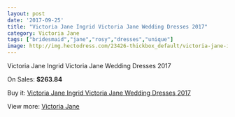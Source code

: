 ```yaml
---
layout: post
date: '2017-09-25'
title: "Victoria Jane Ingrid Victoria Jane Wedding Dresses 2017"
category: Victoria Jane
tags: ["bridesmaid","jane","rosy","dresses","unique"]
image: http://img.hectodress.com/23426-thickbox_default/victoria-jane-ingrid-victoria-jane-wedding-dresses-2013.jpg
---
```

Victoria Jane Ingrid Victoria Jane Wedding Dresses 2017

On Sales: **$263.84**
<a href="https://www.hectodress.com/victoria-jane/10829-victoria-jane-ingrid-victoria-jane-wedding-dresses-2013.html"><amp-img layout="responsive" width="600" height="600" src="//img.hectodress.com/23426-thickbox_default/victoria-jane-ingrid-victoria-jane-wedding-dresses-2013.jpg" alt="Victoria Jane Ingrid Victoria Jane Wedding Dresses 2017 0" /></a>
<a href="https://www.hectodress.com/victoria-jane/10829-victoria-jane-ingrid-victoria-jane-wedding-dresses-2013.html"><amp-img layout="responsive" width="600" height="600" src="//img.hectodress.com/23428-thickbox_default/victoria-jane-ingrid-victoria-jane-wedding-dresses-2013.jpg" alt="Victoria Jane Ingrid Victoria Jane Wedding Dresses 2017 1" /></a>
<a href="https://www.hectodress.com/victoria-jane/10829-victoria-jane-ingrid-victoria-jane-wedding-dresses-2013.html"><amp-img layout="responsive" width="600" height="600" src="//img.hectodress.com/23427-thickbox_default/victoria-jane-ingrid-victoria-jane-wedding-dresses-2013.jpg" alt="Victoria Jane Ingrid Victoria Jane Wedding Dresses 2017 2" /></a>

Buy it: [Victoria Jane Ingrid Victoria Jane Wedding Dresses 2017](https://www.hectodress.com/victoria-jane/10829-victoria-jane-ingrid-victoria-jane-wedding-dresses-2013.html "Victoria Jane Ingrid Victoria Jane Wedding Dresses 2017")

View more: [Victoria Jane](https://www.hectodress.com/172-victoria-jane "Victoria Jane")